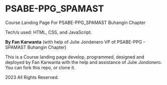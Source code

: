 # PSABE-PPG_SPAMAST
Course Landing Page For PSABE-PPG_SPAMAST Buhangin Chapter

Tech/s used: HTML, CSS, and JavaScript.

**By Fan Karwanta** (with help of Julie Jondenero VP of PSABE-PPG - SPAMAST Buhangin Chapter)

This is a Course landing page develop, programmed, designed and deployed by Fan Karwanta with the help and assistance of Julie Jondonero.
You can fork this repo, or clone it.

2023 All Rights Reserved.
